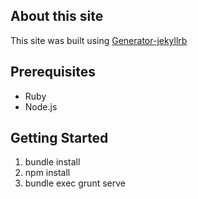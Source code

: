 ## About this site

This site was built using [Generator-jekyllrb](https://github.com/robwierzbowski/generator-jekyllrb)

## Prerequisites

* Ruby
* Node.js

## Getting Started

1. bundle install
2. npm install
3. bundle exec grunt serve
